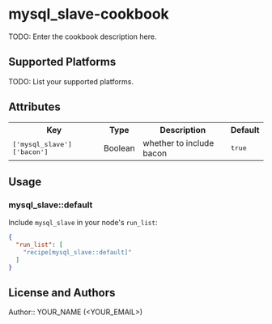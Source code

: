 # mysql_slave-cookbook

TODO: Enter the cookbook description here.

## Supported Platforms

TODO: List your supported platforms.

## Attributes

<table>
  <tr>
    <th>Key</th>
    <th>Type</th>
    <th>Description</th>
    <th>Default</th>
  </tr>
  <tr>
    <td><tt>['mysql_slave']['bacon']</tt></td>
    <td>Boolean</td>
    <td>whether to include bacon</td>
    <td><tt>true</tt></td>
  </tr>
</table>

## Usage

### mysql_slave::default

Include `mysql_slave` in your node's `run_list`:

```json
{
  "run_list": [
    "recipe[mysql_slave::default]"
  ]
}
```

## License and Authors

Author:: YOUR_NAME (<YOUR_EMAIL>)
